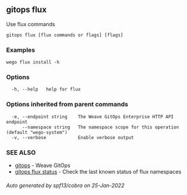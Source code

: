 ## gitops flux

Use flux commands

```
gitops flux [flux commands or flags] [flags]
```

### Examples

```
wego flux install -h
```

### Options

```
  -h, --help   help for flux
```

### Options inherited from parent commands

```
  -e, --endpoint string    The Weave GitOps Enterprise HTTP API endpoint
      --namespace string   The namespace scope for this operation (default "wego-system")
  -v, --verbose            Enable verbose output
```

### SEE ALSO

* [gitops](gitops.md)	 - Weave GitOps
* [gitops flux status](gitops_flux_status.md)	 - Check the last known status of flux namespaces

###### Auto generated by spf13/cobra on 25-Jan-2022
